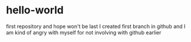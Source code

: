 # hello-world
first repository and hope won't be last
I created first branch in github and I am kind of angry with myself for not involving with github earlier

